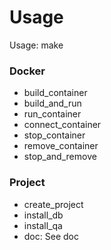 # Usage

Usage: make <cmd>  

### Docker
- build_container
- build_and_run
- run_container
- connect_container
- stop_container
- remove_container
- stop_and_remove

### Project
- create_project
- install_db
- install_qa
- doc: See doc
